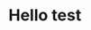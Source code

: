 # Hello test


<script setup lang="ts">  
// import Example1 from './.vuepress/components/Example1.vue'
</script>
